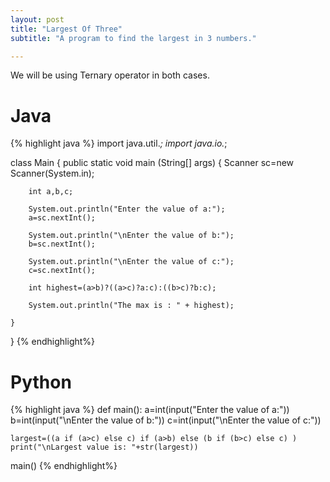 ```yaml
---
layout: post
title: "Largest Of Three"
subtitle: "A program to find the largest in 3 numbers."

---
```


We will be using Ternary operator in both cases.

# Java

{% highlight java %}
import java.util.*;
import java.io.*;

class Main
{
	public static void main (String[] args)
	{
        Scanner sc=new Scanner(System.in);

        int a,b,c;
    
        System.out.println("Enter the value of a:");
        a=sc.nextInt();
    
        System.out.println("\nEnter the value of b:");
        b=sc.nextInt();
    
        System.out.println("\nEnter the value of c:");
        c=sc.nextInt();
    
        int highest=(a>b)?((a>c)?a:c):((b>c)?b:c);
    
        System.out.println("The max is : " + highest);
    
	}
	
}
{% endhighlight%}

# Python

{% highlight java %}
def main():
    a=int(input("Enter the value of a:"))
    b=int(input("\nEnter the value of b:"))
    c=int(input("\nEnter the value of c:"))
    
    largest=((a if (a>c) else c) if (a>b) else (b if (b>c) else c) )
    print("\nLargest value is: "+str(largest))
    
main()
{% endhighlight%}
